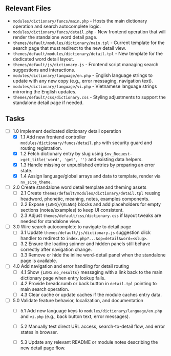## Relevant Files

- `modules/dictionary/funcs/main.php` - Hosts the main dictionary operation and search autocomplete logic.
- `modules/dictionary/funcs/detail.php` - New frontend operation that will render the standalone word detail page.
- `themes/default/modules/dictionary/main.tpl` - Current template for the search page that must redirect to the new detail view.
- `themes/default/modules/dictionary/detail.tpl` - New template for the dedicated word detail layout.
- `themes/default/js/dictionary.js` - Frontend script managing search suggestions and interactions.
- `modules/dictionary/language/en.php` - English language strings to update with any new copy (e.g., error messaging, navigation text).
- `modules/dictionary/language/vi.php` - Vietnamese language strings mirroring the English updates.
- `themes/default/css/dictionary.css` - Styling adjustments to support the standalone detail page if needed.

## Tasks

- [ ] 1.0 Implement dedicated dictionary detail operation
  - [x] 1.1 Add new frontend controller `modules/dictionary/funcs/detail.php` with security guard and routing registration.
  - [x] 1.2 Fetch dictionary entry by slug using `$nv_Request->get_title('word', 'get', '')` and existing data helpers.
  - [x] 1.3 Handle missing or unpublished entries by preparing an error state.
  - [x] 1.4 Assign language/global arrays and data to template, render via `nv_site_theme`.
- [ ] 2.0 Create standalone word detail template and theming assets
  - [ ] 2.1 Create `themes/default/modules/dictionary/detail.tpl` reusing headword, phonetic, meaning, notes, examples components.
  - [ ] 2.2 Expose `{LANG}`/`{GLANG}` blocks and add placeholders for empty sections (notes/examples) to keep UI consistent.
  - [ ] 2.3 Adjust `themes/default/css/dictionary.css` if layout tweaks are needed for standalone view.
- [ ] 3.0 Wire search autocomplete to navigate to detail page
  - [ ] 3.1 Update `themes/default/js/dictionary.js` suggestion click handler to redirect to `index.php?...&op=detail&word=<slug>`.
  - [ ] 3.2 Ensure the loading spinner and hidden panels still behave correctly after navigation change.
  - [ ] 3.3 Remove or hide the inline word-detail panel when the standalone page is available.
- [ ] 4.0 Add navigation and error handling for detail routing
  - [ ] 4.1 Show `{LANG.no_results}` messaging with a link back to the main dictionary page when entry lookup fails.
  - [ ] 4.2 Provide breadcrumb or back button in `detail.tpl` pointing to main search operation.
  - [ ] 4.3 Clear cache or update caches if the module caches entry data.
- [ ] 5.0 Validate feature behavior, localization, and documentation
  - [ ] 5.1 Add new language keys to `modules/dictionary/language/en.php` and `vi.php` (e.g., back button text, error messages).
  - [ ] 5.2 Manually test direct URL access, search-to-detail flow, and error states in browser.
  - [ ] 5.3 Update any relevant README or module notes describing the new detail page flow.

